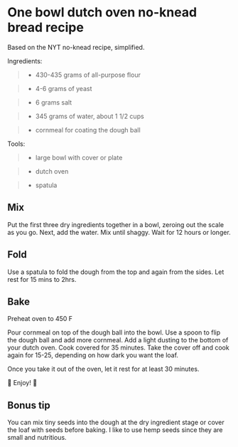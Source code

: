 # One bowl dutch oven no-knead bread recipe

Based on the NYT no-knead recipe, simplified.

Ingredients:

>- 430-435 grams of all-purpose flour

>- 4-6 grams of yeast

>- 6 grams salt

>- 345 grams of water, about 1 1/2 cups

>- cornmeal for coating the dough ball

Tools:

>- large bowl with cover or plate

>- dutch oven

>- spatula

## Mix

Put the first three dry ingredients together in a bowl, zeroing out the scale as you go.
Next, add the water. 
Mix until shaggy.
Wait for 12 hours or longer.

## Fold

Use a spatula to fold the dough from the top and again from the sides.
Let rest for 15 mins to 2hrs.

## Bake

Preheat oven to 450 F

Pour cornmeal on top of the dough ball into the bowl. Use a spoon to flip the dough ball and add more cornmeal. 
Add a light dusting to the bottom of your dutch oven.
Cook covered for 35 minutes.
Take the cover off and cook again for 15-25, depending on how dark you want the loaf.

Once you take it out of the oven, let it rest for at least 30 minutes.

🍞 Enjoy! 🥖

## Bonus tip

You can mix tiny seeds into the dough at the dry ingredient stage or cover the loaf with seeds before baking.
I like to use hemp seeds since they are small and nutritious.
